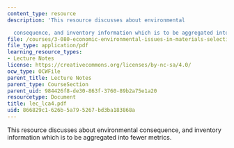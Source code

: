 ```yaml
---
content_type: resource
description: 'This resource discusses about environmental

  consequence, and inventory information which is to be aggregated into fewer metrics.'
file: /courses/3-080-economic-environmental-issues-in-materials-selection-fall-2005/866829c1626b5a795267bd3ba183868a_lec_lca4.pdf
file_type: application/pdf
learning_resource_types:
- Lecture Notes
license: https://creativecommons.org/licenses/by-nc-sa/4.0/
ocw_type: OCWFile
parent_title: Lecture Notes
parent_type: CourseSection
parent_uid: 984426f8-de30-863f-3760-89b2a75e1a20
resourcetype: Document
title: lec_lca4.pdf
uid: 866829c1-626b-5a79-5267-bd3ba183868a
---
```

This resource discusses about environmental
consequence, and inventory information which is to be aggregated into fewer metrics.